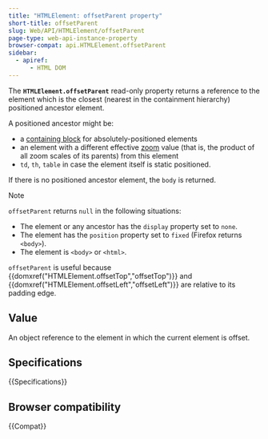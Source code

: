 ```yaml
---
title: "HTMLElement: offsetParent property"
short-title: offsetParent
slug: Web/API/HTMLElement/offsetParent
page-type: web-api-instance-property
browser-compat: api.HTMLElement.offsetParent
sidebar:
  - apiref:
      - HTML DOM
---
```


The **`HTMLElement.offsetParent`** read-only property returns a
reference to the element which is the closest (nearest in the containment hierarchy)
positioned ancestor element.

A positioned ancestor might be:

- a [containing block](/en-US/docs/Web/CSS/CSS_display/Containing_block#identifying_the_containing_block) for absolutely-positioned elements
- an element with a different effective [zoom](/en-US/docs/Web/CSS/zoom) value (that is, the product of all zoom scales of its parents) from this element
- `td`, `th`, `table` in case the element itself is static positioned.

If there is no positioned ancestor element, the `body` is returned.

> [!NOTE]
> `offsetParent` returns `null` in the following
> situations:
>
> - The element or any ancestor has the `display` property set to
>   `none`.
> - The element has the `position` property set to `fixed`
>   (Firefox returns `<body>`).
> - The element is `<body>` or `<html>`.

`offsetParent` is useful because
{{domxref("HTMLElement.offsetTop","offsetTop")}} and
{{domxref("HTMLElement.offsetLeft","offsetLeft")}} are relative to its padding edge.

## Value

An object reference to the element in which the current element is offset.

## Specifications

{{Specifications}}

## Browser compatibility

{{Compat}}
